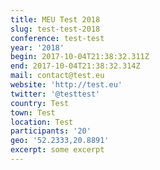 ```yaml
---
title: MEU Test 2018
slug: test-test-2018
conference: test-test
year: '2018'
begin: 2017-10-04T21:38:32.311Z
end: 2017-10-04T21:38:32.314Z
mail: contact@test.eu
website: 'http://test.eu'
twitter: '@testtest'
country: Test
town: Test
location: Test
participants: '20'
geo: '52.2333,20.8891'
excerpt: some excerpt
---
```


